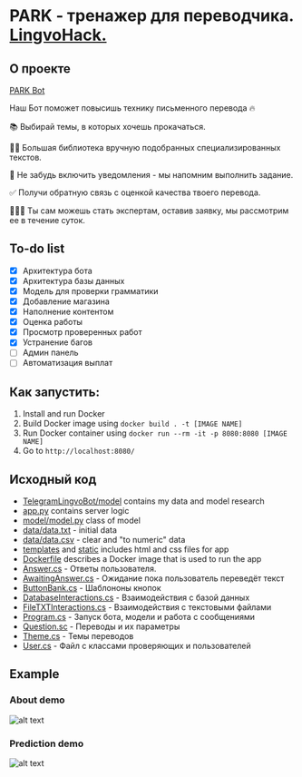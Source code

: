 # PARK - тренажер для переводчика. [LingvoHack.](https://kpfu.ru/zrk/spikery-hakatona-lingvohack-411306.html)

## О проекте

[PARK Bot](https://t.me/LingvoHackBot)

Наш Бот поможет повысишь технику письменного перевода 🔥

📚 Выбирай темы, в которых хочешь прокачаться.

✍🏻 Большая библиотека вручную подобранных специализированных текстов.

🔔 Не забудь включить уведомления - мы напомним выполнить задание.

✅ Получи обратную связь с оценкой качества твоего перевода.

👨🏻‍🎓 Ты сам можешь стать экспертам, оставив заявку, мы рассмотрим ее в течение суток.




## To-do list

- [x] Архитектура бота
- [x] Архитектура базы данных 
- [x] Модель для проверки грамматики
- [x] Добавление магазина
- [x] Наполнение контентом
- [x] Оценка работы
- [x] Просмотр проверенных работ 
- [x] Устранение багов
- [ ] Админ панель 
- [ ] Автоматизация выплат

## Как запустить:
1. Install and run Docker
2. Build Docker image using `docker build . -t [IMAGE NAME]`
3. Run Docker container using `docker run --rm -it -p 8080:8080 [IMAGE NAME]`
4. Go to `http://localhost:8080/`

## Исходный код
* [TelegramLingvoBot/model](TelegramLingvoBot/model/) contains my data and model research
* [app.py](app.py) contains server logic
* [model/model.py](model/model.py) class of model
* [data/data.txt](data/data.txt) - initial data
* [data/data.csv](data/data.csv) - clear and "to numeric" data
* [templates](templates/) and [static](static/) includes html and css files for app
* [Dockerfile](Dockerfile) describes a Docker image that is used to run the app
* [Answer.cs](TelegramLingvoBot/TelegramLingvoBot/Answer.cs) - Ответы пользователя.
* [AwaitingAnswer.cs](TelegramLingvoBot/AwaitingAnswer.cs) - Ожидание пока пользователь переведёт текст 
* [ButtonBank.cs](TelegramLingvoBot/ButtonBank.cs) - Шаблононы кнопок
* [DatabaseInteractions.cs](TelegramLingvoBot/DatabaseInteractions.cs) - Взаимодействия с базой данных
* [FileTXTInteractions.cs](TelegramLingvoBot/FileTXTInteractions.cs) - Взаимодействия с текстовыми файлами
* [Program.cs](TelegramLingvoBot/Program.cs) - Запуск бота, модели и работа с сообщениями
* [Question.sc](TelegramLingvoBot/Question.sc) - Переводы и их параметры
* [Theme.cs](TelegramLingvoBot/Theme.cs) - Темы переводов
* [User.cs](TelegramLingvoBot/User.cs) - Файл с классами проверяющих и пользователей

## Example
### About demo
![alt text](readme_data/about.gif)


### Prediction demo
![alt text](readme_data/prediction.gif)
